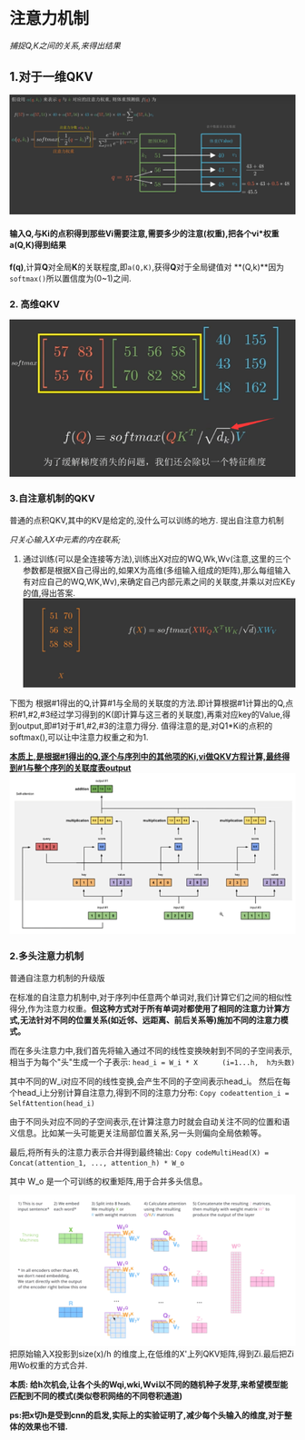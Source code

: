 # 注意力机制
*捕捉Q,K之间的关系,来得出结果*


## 1.对于一维QKV 
![](2024-05-12-16-38-38.png) 

#### **输入Q,与Ki的点积得到那些Vi需要注意,需要多少的注意(权重),把各个vi*权重a(Q,K)得到结果**

**f(q)**,计算**Q**对全局**K**的关联程度,即`a(Q,K)`,获得**Q**对于全局键值对 **(Q,k)**因为``softmax()``所以置信度为(0~1)之间.


### 2. 高维QKV 
![](2024-05-12-16-57-27.png) 

### 3.自注意机制的QKV 
普通的点积QKV,其中的KV是给定的,没什么可以训练的地方. 
提出自注意力机制  

*只关心输入X中元素的内在联系;*
1. 通过训练(可以是全连接等方法),训练出X对应的WQ,Wk,Wv(注意,这里的三个参数都是根据X自己得出的,如果X为高维(多组输入组成的矩阵),那么每组输入有对应自己的WQ,WK,Wv),来确定自己内部元素之间的关联度,并乘以对应KEy的值,得出答案.
![](2024-05-12-17-41-43.png)



下图为
根据#1得出的Q,计算#1与全局的关联度的方法.即计算根据#1计算出的Q,点积#1,#2,#3经过学习得到的K(即计算与这三者的关联度),再乘对应key的Value,得到output,即#1对于#1,#2,#3的注意力得分.  值得注意的是,对Q1*Ki的点积的softmax(),可以让中注意力权重之和为1.  

<u>**本质上,是根据#1得出的Q,逐个与序列中的其他项的Ki,vi做QKV方程计算,最终得到#1与整个序列的关联度表output**</u>
![](2024-05-12-18-00-08.png) 

### 2.多头注意力机制  
普通自注意力机制的升级版 

在标准的自注意力机制中,对于序列中任意两个单词对,我们计算它们之间的相似性得分,作为注意力权重。**但这种方式对于所有单词对都使用了相同的注意力计算方式,无法针对不同的位置关系(如近邻、远距离、前后关系等)施加不同的注意力模式。** 

而在多头注意力中,我们首先将输入通过不同的线性变换映射到不同的子空间表示,相当于为每个"头"生成一个子表示:
`head_i = W_i * X      (i=1...h,  h为头数)` 

其中不同的W_i对应不同的线性变换,会产生不同的子空间表示head_i。
然后在每个head_i上分别计算自注意力,得到不同的注意力分布:
`Copy codeattention_i = SelfAttention(head_i)` 

由于不同头对应不同的子空间表示,在计算注意力时就会自动关注不同的位置和语义信息。比如某一头可能更关注局部位置关系,另一头则偏向全局依赖等。 

最后,将所有头的注意力表示合并得到最终输出:
`Copy codeMultiHead(X) = Concat(attention_1, ..., attention_h) * W_o` 

其中 W_o 是一个可训练的权重矩阵,用于合并多头信息。

![](2024-05-13-00-42-07.png) 
把原始输入X投影到size(x)/h 的维度上,在低维的X'上列QKV矩阵,得到Zi.最后把Zi用Wo权重的方式合并.  

**本质: 给h次机会,让各个头的Wqi,wki,Wvi以不同的随机种子发芽,来希望模型能匹配到不同的模式(类似卷积网络的不同卷积通道)**


**ps:把x切h是受到cnn的启发,实际上的实验证明了,减少每个头输入的维度,对于整体的效果也不错.**
